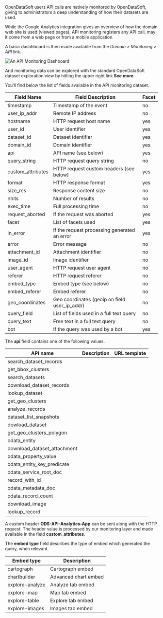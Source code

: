 OpenDataSoft users API calls are natively monitored by OpenDataSoft, giving to administrators a deep understanding of how their datasets are used.

While the Google Analytics integration gives an overview of how the domain web site is used (viewed pages), API monitoring registers any API call, may it come from a web page or from a mobile application. 

A basic dasbhboard is then made available from the *Domain > Monitoring > API* link.

![An API Monitoring Dashboard](api-monitoring-en.jpg)

And monitoring data can be explored with the standard OpenDataSoft dataset exploration view by hitting the upper right link **See more**.

You'll find below the list of fields available in the API monitoring dataset.

Field Name | Field Description | Facet
---------- | ----------------- | -----
timestamp | Timestamp of the event | no
user_ip_addr | Remote IP address | no
hostname | HTTP request host name | yes
user_id |  User identifier | yes
dataset_id | Dataset identifier | yes
domain_id | Domain identifier | yes
api | API name (see below) | yes
query_string | HTTP request query string | no
custom_attributes | HTTP request custom headers (see below)| yes
format | HTTP response format | yes
size_res | Response content size | no
nhits | Number of results | no
exec_time | Full processing time | no
request_aborted | If the request was aborted | yes
facet |  List of facets used | yes
in_error | If the request processing generated an error | yes
error | Error message | no
attachment_id | Attachment identifier | no
image_id | Image identifier | no
user_agent | HTTP request user agent | no
referer | HTTP request referer | no
embed_type | Embed type (see below) | no
embed_referer | Embed referer | no
geo_coordinates | Geo coordinates (geoip on field user_ip_addr) | no
query_field | List of fields used in a full text query | no
query_text | Free text in a full text query | no
bot | If the query was used by a bot | yes

The **api** field contains one of the following values.

API name | Description | URL template
-------- | ----------- | ------------
search_dataset_records |
get_bbox_clusters |
search_datasets |
download_dataset_records |
lookup_dataset |
get_geo_clusters |
analyze_records |
dataset_list_snapshots |
dowload_dataset |
get_geo_clusters_polygon |
odata_entity |
download_dataset_attachment |
odata_property_value |
odata_entity_key_predicate |
odata_service_root_doc |
record_with_id |
odata_metadata_doc |
odata_record_count |
download_image |
lookup_record |

A custom header **ODS-API-Analytics-App** can be sent along with the HTTP request. The header value is processed by our monitoring layer and made available in the field **custom_attributes**.

The **embed type** field describes the type of embed which generated the query, when relevant. 

Embed type | Description
---------- | -----------
cartograph | Cartograph embed
chartbuilder | Advanced chart embed
explore-analyze | Analyze tab embed
explore-map | Map tab embed
explore-table | Explore tab embed
explore-images | Images tab embed